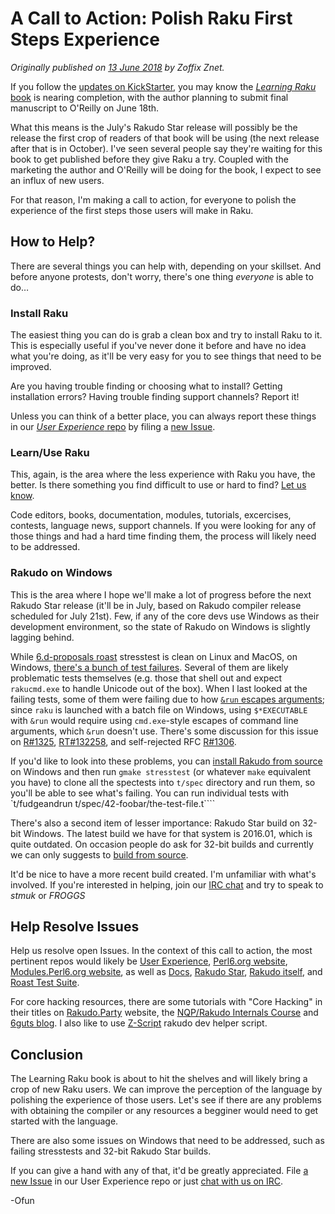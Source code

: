 # A Call to Action: Polish Raku First Steps Experience
    
*Originally published on [13 June 2018](https://perl6.party//post/A-Call-To-Action--Polish-Perl-6-First-Steps-Experience) by Zoffix Znet.*

If you follow the [updates on KickStarter](https://www.kickstarter.com/projects/1422827986/learning-perl-6?ref=user_menu), you may know the [*Learning Raku* book](https://www.learningraku.com/book/) is nearing completion, with the author planning to submit final manuscript to O'Reilly on June 18th.

What this means is the July's Rakudo Star release will possibly be the release the first crop of readers of that book will be using (the next release after that is in October). I've seen several people say they're waiting for this book to get published before they give Raku a try. Coupled with the marketing the author and O'Reilly will be doing for the book, I expect to see an influx of new users.

For that reason, I'm making a call to action, for everyone to polish the experience of the first steps those users will make in Raku.

## How to Help?

There are several things you can help with, depending on your skillset. And before anyone protests, don't worry, there's one thing *everyone* is able to do…

### Install Raku

The easiest thing you can do is grab a clean box and try to install Raku to it. This is especially useful if you've never done it before and have no idea what you're doing, as it'll be very easy for you to see things that need to be improved.

Are you having trouble finding or choosing what to install? Getting installation errors? Having trouble finding support channels? Report it!

Unless you can think of a better place, you can always report these things in our [*User Experience* repo](https://github.com/raku/user-experience/issues) by filing a [new Issue](https://github.com/raku/user-experience/issues/new).

### Learn/Use Raku

This, again, is the area where the less experience with Raku you have, the better. Is there something you find difficult to use or hard to find? [Let us know](https://github.com/raku/user-experience/issues).

Code editors, books, documentation, modules, tutorials, excercises, contests, language news, support channels. If you were looking for any of those things and had a hard time finding them, the process will likely need to be addressed.

### Rakudo on Windows

This is the area where I hope we'll make a lot of progress before the next Rakudo Star release (it'll be in July, based on Rakudo compiler release scheduled for July 21st). Few, if any of the core devs use Windows as their development environment, so the state of Rakudo on Windows is slightly lagging behind.

While [6.d-proposals roast](https://github.com/raku/roast/) stresstest is clean on Linux and MacOS, on Windows, [there's a bunch of test failures](https://github.com/raku/roast/issues/320#issuecomment-379595368). Several of them are likely problematic tests themselves (e.g. those that shell out and expect `rakucmd.exe` to handle Unicode out of the box). When I last looked at the failing tests, some of them were failing due to how [`&run` escapes arguments](https://rt.perl.org/Ticket/Display.html?id=132258#ticket-history); since `raku` is launched with a batch file on Windows, using `$*EXECUTABLE` with `&run` would require using `cmd.exe`-style escapes of command line arguments, which `&run` doesn't use. There's some discussion for this issue on [R#1325](https://github.com/rakudo/rakudo/issues/1325), [RT#132258](https://rt.perl.org/Ticket/Display.html?id=132258#ticket-history), and self-rejected RFC [R#1306](https://github.com/rakudo/rakudo/issues/1306).

If you'd like to look into these problems, you can [install Rakudo from source](https://rakudo.org/files/rakudo/source) on Windows and then run `gmake stresstest` (or whatever `make` equivalent you have) to clone all the spectests into `t/spec` directory and run them, so you'll be able to see what's failing. You can run individual tests with `t/fudgeandrun t/spec/42-foobar/the-test-file.t````

There's also a second item of lesser importance: Rakudo Star build on 32-bit Windows. The latest build we have for that system is 2016.01, which is quite outdated. On occasion people do ask for 32-bit builds and currently we can only suggests to [build from source](https://rakudo.org/files/rakudo/source).

It'd be nice to have a more recent build created. I'm unfamiliar with what's involved. If you're interested in helping, join our [IRC chat](https://docs.raku.org/webchat.html) and try to speak to *stmuk* or *FROGGS*

## Help Resolve Issues

Help us resolve open Issues. In the context of this call to action, the most pertinent repos would likely be [User Experience](https://github.com/raku/user-experience/issues), [Perl6.org website](https://github.com/raku/raku.org/issues), [Modules.Perl6.org website](https://github.com/raku/modules.raku.org/issues), as well as [Docs](https://github.com/raku/doc/issues), [Rakudo Star](https://github.com/rakudo/star/issues), [Rakudo itself](https://github.com/rakudo/rakudo/issues), and [Roast Test Suite](https://github.com/raku/roast/issues/).

For core hacking resources, there are some tutorials with "Core Hacking" in their titles on [Rakudo.Party](https://rakudo.party/) website, the [NQP/Rakudo Internals Course](https://github.com/edumentab/rakudo-and-nqp-internals-course) and [6guts blog](https://6guts.wordpress.com/). I also like to use [Z-Script](https://github.com/zoffixznet/z) rakudo dev
helper script.

## Conclusion

The Learning Raku book is about to hit the shelves and will likely bring a crop of new Raku users. We can improve the perception of the language by polishing the experience of those users. Let's see if there are any problems with obtaining the compiler or any resources a begginer would need to get started with the language.

There are also some issues on Windows that need to be addressed, such as
failing stresstests and 32-bit Rakudo Star builds.

If you can give a hand with any of that, it'd be greatly appreciated. File
[a new Issue](https://github.com/raku/user-experience/issues/new) in our User Experience repo or just [chat with us on IRC](https://docs.raku.org/webchat.html).

-Ofun
